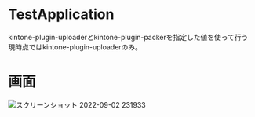 # TestApplication
kintone-plugin-uploaderとkintone-plugin-packerを指定した値を使って行う
現時点ではkintone-plugin-uploaderのみ。

# 画面

![スクリーンショット 2022-09-02 231933](https://github.com/benjaaamin0518/TestApplication/blob/main/View.png)
